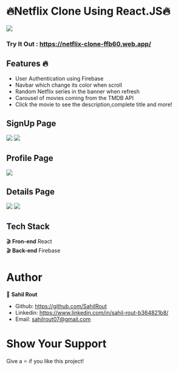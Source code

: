 # :fire:Netflix Clone Using React.JS:fire:

<img src="https://i.ibb.co/cw6xq4Z/image.png"/>

### Try It Out : https://netflix-clone-ffb60.web.app/

## Features :fire:

- User Authentication using Firebase
- Navbar which change its color when scroll<br>
- Random Netflix series in the banner when refresh<br>
- Carousel of movies coming from the TMDB API<br>
- Click the movie to see the description,complete title and more!<br>

## SignUp Page

<img src="https://i.ibb.co/g6n0LDb/image.png"/>
<img src="https://i.ibb.co/rZqW4qq/image.png"/>

## Profile Page

<img src="https://i.ibb.co/GMNChxm/image.png"/>

## Details Page

<img src="https://i.ibb.co/VJd51L5/image.png"/>

<img src="https://i.ibb.co/sW5t2by/image.png"/>

## Tech Stack

:clapper: **Fron-end** React <br>
:clapper: **Back-end** Firebase<br>

# Author

👤 **Sahil Rout**

- Github: https://github.com/SahilRout
- Linkedin: https://www.linkedin.com/in/sahil-rout-b364821b8/
- Email: sahilrout07@gmail.com

# Show Your Support

Give a ⭐️ if you like this project!
